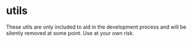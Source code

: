 utils
=====

These utils are only included to aid in the development process and will be silently removed at some point.  Use at your own risk.
